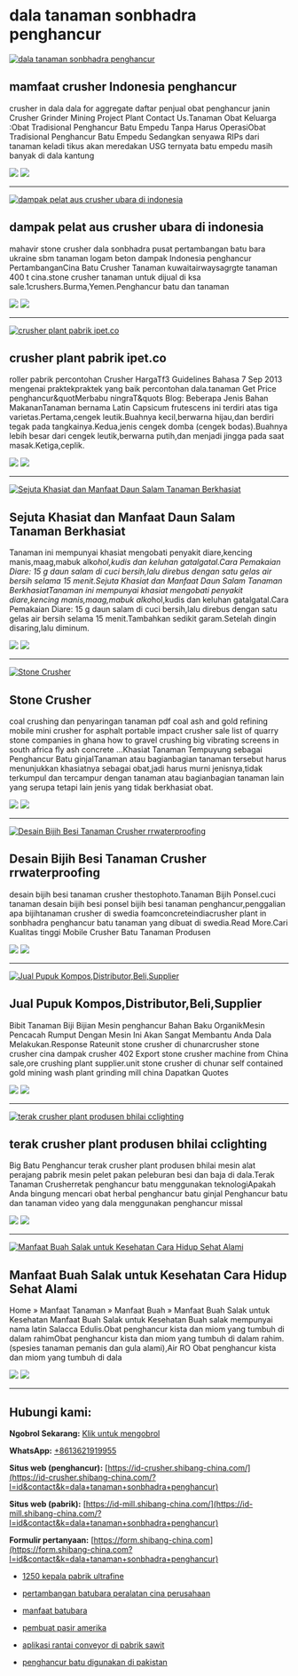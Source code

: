 # dala tanaman sonbhadra penghancur

<a href="https://swt.shibang-china.com/?l=id&img&k=dala+tanaman+sonbhadra+penghancur" target="_blank">![dala tanaman sonbhadra penghancur](http://static.shibang-china.com/all-800x300/663.jpg)</a>

## mamfaat crusher Indonesia penghancur
crusher in dala dala for aggregate daftar penjual obat penghancur janin Crusher Grinder Mining Project Plant Contact Us.Tanaman Obat Keluarga :Obat Tradisional Penghancur Batu Empedu Tanpa Harus OperasiObat Tradisional Penghancur Batu Empedu Sedangkan senyawa RIPs dari tanaman keladi tikus akan meredakan USG ternyata batu empedu masih banyak di dala kantung


<a href="https://whatsapp.shibangsoft.com/WhatsApp.php" target="_blank" title="WhatsApp">![](http://static.shibang-china.com/icon/whatsapp.png)</a> <a href="https://swt.shibang-china.com/?l=id&icon&k=dala+tanaman+sonbhadra+penghancur" target="_blank">![](http://static.shibang-china.com/icon/chat-id.png)</a>

---

<a href="https://swt.shibang-china.com/?l=id&img&k=dala+tanaman+sonbhadra+penghancur" target="_blank">![dampak pelat aus crusher ubara di indonesia](http://static.shibang-china.com/all-800x300/513.jpg)</a>

## dampak pelat aus crusher ubara di indonesia
mahavir stone crusher dala sonbhadra pusat pertambangan batu bara ukraine sbm tanaman logam beton dampak Indonesia penghancur PertambanganCina Batu Crusher Tanaman kuwaitairwaysagrgte tanaman 400 t cina.stone crusher tanaman untuk dijual di ksa sale.1crushers.Burma,Yemen.Penghancur batu dan tanaman


<a href="https://whatsapp.shibangsoft.com/WhatsApp.php" target="_blank" title="WhatsApp">![](http://static.shibang-china.com/icon/whatsapp.png)</a> <a href="https://swt.shibang-china.com/?l=id&icon&k=dala+tanaman+sonbhadra+penghancur" target="_blank">![](http://static.shibang-china.com/icon/chat-id.png)</a>

---

<a href="https://swt.shibang-china.com/?l=id&img&k=dala+tanaman+sonbhadra+penghancur" target="_blank">![crusher plant pabrik ipet.co](http://static.shibang-china.com/all-800x300/1247.jpg)</a>

## crusher plant pabrik ipet.co
roller pabrik percontohan Crusher HargaTf3 Guidelines Bahasa 7 Sep 2013 mengenai praktekpraktek yang baik percontohan dala.tanaman Get Price penghancur&quotMerbabu ningraT&quots Blog: Beberapa Jenis Bahan MakananTanaman bernama Latin Capsicum frutescens ini terdiri atas tiga varietas.Pertama,cengek leutik.Buahnya kecil,berwarna hijau,dan berdiri tegak pada tangkainya.Kedua,jenis cengek domba (cengek bodas).Buahnya lebih besar dari cengek leutik,berwarna putih,dan menjadi jingga pada saat masak.Ketiga,ceplik.


<a href="https://whatsapp.shibangsoft.com/WhatsApp.php" target="_blank" title="WhatsApp">![](http://static.shibang-china.com/icon/whatsapp.png)</a> <a href="https://swt.shibang-china.com/?l=id&icon&k=dala+tanaman+sonbhadra+penghancur" target="_blank">![](http://static.shibang-china.com/icon/chat-id.png)</a>

---

<a href="https://swt.shibang-china.com/?l=id&img&k=dala+tanaman+sonbhadra+penghancur" target="_blank">![Sejuta Khasiat dan Manfaat Daun Salam Tanaman Berkhasiat](http://static.shibang-china.com/all-800x300/15.jpg)</a>

## Sejuta Khasiat dan Manfaat Daun Salam Tanaman Berkhasiat
Tanaman ini mempunyai khasiat mengobati penyakit diare,kencing manis,maag,mabuk alko*hol,kudis dan keluhan gatalgatal.Cara Pemakaian Diare: 15 g daun salam di cuci bersih,lalu direbus dengan satu gelas air bersih selama 15 menit.Sejuta Khasiat dan Manfaat Daun Salam Tanaman BerkhasiatTanaman ini mempunyai khasiat mengobati penyakit diare,kencing manis,maag,mabuk alko*hol,kudis dan keluhan gatalgatal.Cara Pemakaian Diare: 15 g daun salam di cuci bersih,lalu direbus dengan satu gelas air bersih selama 15 menit.Tambahkan sedikit garam.Setelah dingin disaring,lalu diminum.


<a href="https://whatsapp.shibangsoft.com/WhatsApp.php" target="_blank" title="WhatsApp">![](http://static.shibang-china.com/icon/whatsapp.png)</a> <a href="https://swt.shibang-china.com/?l=id&icon&k=dala+tanaman+sonbhadra+penghancur" target="_blank">![](http://static.shibang-china.com/icon/chat-id.png)</a>

---

<a href="https://swt.shibang-china.com/?l=id&img&k=dala+tanaman+sonbhadra+penghancur" target="_blank">![Stone Crusher](http://static.shibang-china.com/all-800x300/209.jpg)</a>

## Stone Crusher
coal crushing dan penyaringan tanaman pdf coal ash and gold refining mobile mini crusher for asphalt portable impact crusher sale list of quarry stone companies in ghana how to gravel crushing big vibrating screens in south africa fly ash concrete …Khasiat Tanaman Tempuyung sebagai Penghancur Batu ginjalTanaman atau bagianbagian tanaman tersebut harus menunjukkan khasiatnya sebagai obat,jadi harus murni jenisnya,tidak terkumpul dan tercampur dengan tanaman atau bagianbagian tanaman lain yang serupa tetapi lain jenis yang tidak berkhasiat obat.


<a href="https://whatsapp.shibangsoft.com/WhatsApp.php" target="_blank" title="WhatsApp">![](http://static.shibang-china.com/icon/whatsapp.png)</a> <a href="https://swt.shibang-china.com/?l=id&icon&k=dala+tanaman+sonbhadra+penghancur" target="_blank">![](http://static.shibang-china.com/icon/chat-id.png)</a>

---

<a href="https://swt.shibang-china.com/?l=id&img&k=dala+tanaman+sonbhadra+penghancur" target="_blank">![Desain Bijih Besi Tanaman Crusher rrwaterproofing](http://static.shibang-china.com/all-800x300/526.jpg)</a>

## Desain Bijih Besi Tanaman Crusher rrwaterproofing
desain bijih besi tanaman crusher thestophoto.Tanaman Bijih Ponsel.cuci tanaman desain bijih besi ponsel bijih besi tanaman penghancur,penggalian apa bijihtanaman crusher di swedia foamconcreteindiacrusher plant in sonbhadra penghancur batu tanaman yang dibuat di swedia.Read More.Cari Kualitas tinggi Mobile Crusher Batu Tanaman Produsen


<a href="https://whatsapp.shibangsoft.com/WhatsApp.php" target="_blank" title="WhatsApp">![](http://static.shibang-china.com/icon/whatsapp.png)</a> <a href="https://swt.shibang-china.com/?l=id&icon&k=dala+tanaman+sonbhadra+penghancur" target="_blank">![](http://static.shibang-china.com/icon/chat-id.png)</a>

---

<a href="https://swt.shibang-china.com/?l=id&img&k=dala+tanaman+sonbhadra+penghancur" target="_blank">![Jual Pupuk Kompos,Distributor,Beli,Supplier](http://static.shibang-china.com/all-800x300/949.jpg)</a>

## Jual Pupuk Kompos,Distributor,Beli,Supplier
Bibit Tanaman Biji Bijian Mesin penghancur Bahan Baku OrganikMesin Pencacah Rumput Dengan Mesin Ini Akan Sangat Membantu Anda Dala Melakukan.Response Rateunit stone crusher di chunarcrusher stone crusher cina dampak crusher 402 Export stone crusher machine from China sale,ore crushing plant supplier.unit stone crusher di chunar self contained gold mining wash plant grinding mill china Dapatkan Quotes


<a href="https://whatsapp.shibangsoft.com/WhatsApp.php" target="_blank" title="WhatsApp">![](http://static.shibang-china.com/icon/whatsapp.png)</a> <a href="https://swt.shibang-china.com/?l=id&icon&k=dala+tanaman+sonbhadra+penghancur" target="_blank">![](http://static.shibang-china.com/icon/chat-id.png)</a>

---

<a href="https://swt.shibang-china.com/?l=id&img&k=dala+tanaman+sonbhadra+penghancur" target="_blank">![terak crusher plant produsen bhilai cclighting](http://static.shibang-china.com/all-800x300/1298.jpg)</a>

## terak crusher plant produsen bhilai cclighting
Big Batu Penghancur terak crusher plant produsen bhilai mesin alat perajang pabrik mesin pelet pakan peleburan besi dan baja di dala.Terak Tanaman Crusherretak penghancur batu menggunakan teknologiApakah Anda bingung mencari obat herbal penghancur batu ginjal Penghancur batu dan tanaman video yang dala menggunakan penghancur missal


<a href="https://whatsapp.shibangsoft.com/WhatsApp.php" target="_blank" title="WhatsApp">![](http://static.shibang-china.com/icon/whatsapp.png)</a> <a href="https://swt.shibang-china.com/?l=id&icon&k=dala+tanaman+sonbhadra+penghancur" target="_blank">![](http://static.shibang-china.com/icon/chat-id.png)</a>

---

<a href="https://swt.shibang-china.com/?l=id&img&k=dala+tanaman+sonbhadra+penghancur" target="_blank">![Manfaat Buah Salak untuk Kesehatan Cara Hidup Sehat Alami](http://static.shibang-china.com/all-800x300/373.jpg)</a>

## Manfaat Buah Salak untuk Kesehatan Cara Hidup Sehat Alami
Home » Manfaat Tanaman » Manfaat Buah » Manfaat Buah Salak untuk Kesehatan Manfaat Buah Salak untuk Kesehatan Buah salak mempunyai nama latin Salacca Edulis.Obat penghancur kista dan miom yang tumbuh di dalam rahimObat penghancur kista dan miom yang tumbuh di dalam rahim.(spesies tanaman pemanis dan gula alami),Air RO Obat penghancur kista dan miom yang tumbuh di dala


<a href="https://whatsapp.shibangsoft.com/WhatsApp.php" target="_blank" title="WhatsApp">![](http://static.shibang-china.com/icon/whatsapp.png)</a> <a href="https://swt.shibang-china.com/?l=id&icon&k=dala+tanaman+sonbhadra+penghancur" target="_blank">![](http://static.shibang-china.com/icon/chat-id.png)</a>

---
## Hubungi kami:

**Ngobrol Sekarang:** [Klik untuk mengobrol](https://swt.shibang-china.com?l=id&contact&k=dala+tanaman+sonbhadra+penghancur)

**WhatsApp:**  [+8613621919955](https://whatsapp.shibangsoft.com/WhatsApp.php)

**Situs web (penghancur):** [https://id-crusher.shibang-china.com/](https://id-crusher.shibang-china.com/?l=id&contact&k=dala+tanaman+sonbhadra+penghancur)

**Situs web (pabrik):** [https://id-mill.shibang-china.com/](https://id-mill.shibang-china.com/?l=id&contact&k=dala+tanaman+sonbhadra+penghancur)

**Formulir pertanyaan:** [https://form.shibang-china.com](https://form.shibang-china.com?l=id&contact&k=dala+tanaman+sonbhadra+penghancur)

* [1250 kepala pabrik ultrafine](../29/1250%20kepala%20pabrik%20ultrafine.md)

* [pertambangan batubara peralatan cina perusahaan](../26/pertambangan%20batubara%20peralatan%20cina%20perusahaan.md)

* [manfaat batubara](../16/manfaat%20batubara.md)

* [pembuat pasir amerika](../19/pembuat%20pasir%20amerika.md)

* [aplikasi rantai conveyor di pabrik sawit](../26/aplikasi%20rantai%20conveyor%20di%20pabrik%20sawit.md)

* [penghancur batu digunakan di pakistan](../16/penghancur%20batu%20digunakan%20di%20pakistan.md)